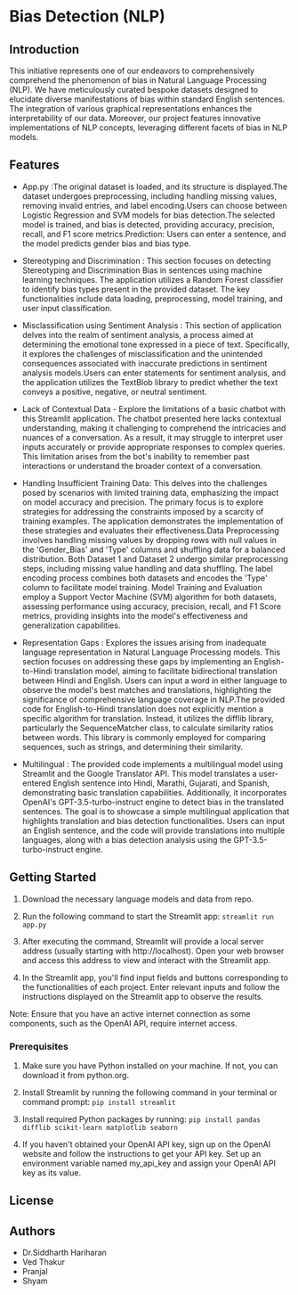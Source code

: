 # Bias Detection (NLP)

## Introduction

This initiative represents one of our endeavors to comprehensively comprehend the phenomenon of bias in Natural Language Processing (NLP). We have meticulously curated bespoke datasets designed to elucidate diverse manifestations of bias within standard English sentences. The integration of various graphical representations enhances the interpretability of our data. Moreover, our project features innovative implementations of NLP concepts, leveraging different facets of bias in NLP models.


## Features

- App.py :The original dataset is loaded, and its structure is displayed.The dataset undergoes preprocessing, including handling missing values, removing invalid entries, and label encoding.Users can choose between Logistic Regression and SVM models for bias detection.The selected model is trained, and bias is detected, providing accuracy, precision, recall, and F1 score metrics.Prediction: Users can enter a sentence, and the model predicts gender bias and bias type.

- Stereotyping and Discrimination : This section focuses on detecting Stereotyping and Discrimination Bias in sentences using machine learning techniques. The application utilizes a Random Forest classifier to identify bias types present in the provided dataset. The key functionalities include data loading, preprocessing, model training, and user input classification.

- Misclassification using Sentiment Analysis : This section of application delves into the realm of sentiment analysis, a process aimed at determining the emotional tone expressed in a piece of text. Specifically, it explores the challenges of misclassification and the unintended consequences associated with inaccurate predictions in sentiment analysis models.Users can enter statements for sentiment analysis, and the application utilizes the TextBlob library to predict whether the text conveys a positive, negative, or neutral sentiment.

- Lack of Contextual Data - Explore the limitations of a basic chatbot with this Streamlit application. The chatbot presented here lacks contextual understanding, making it challenging to comprehend the intricacies and nuances of a conversation. As a result, it may struggle to interpret user inputs accurately or provide appropriate responses to complex queries. This limitation arises from the bot's inability to remember past interactions or understand the broader context of a conversation.

- Handling Insufficient Training Data: This delves into the challenges posed by scenarios with limited training data, emphasizing the impact on model accuracy and precision. The primary focus is to explore strategies for addressing the constraints imposed by a scarcity of training examples. The application demonstrates the implementation of these strategies and evaluates their effectiveness.Data Preprocessing involves handling missing values by dropping rows with null values in the 'Gender_Bias' and 'Type' columns and shuffling data for a balanced distribution. Both Dataset 1 and Dataset 2 undergo similar preprocessing steps, including missing value handling and data shuffling. The label encoding process combines both datasets and encodes the 'Type' column to facilitate model training. Model Training and Evaluation employ a Support Vector Machine (SVM) algorithm for both datasets, assessing performance using accuracy, precision, recall, and F1 Score metrics, providing insights into the model's effectiveness and generalization capabilities.

- Representation Gaps : Explores the issues arising from inadequate language representation in Natural Language Processing models. This section focuses on addressing these gaps by implementing an English-to-Hindi translation model, aiming to facilitate bidirectional translation between Hindi and English. Users can input a word in either language to observe the model's best matches and translations, highlighting the significance of comprehensive language coverage in NLP.The provided code for English-to-Hindi translation does not explicitly mention a specific algorithm for translation. Instead, it utilizes the difflib library, particularly the SequenceMatcher class, to calculate similarity ratios between words. This library is commonly employed for comparing sequences, such as strings, and determining their similarity.


- Multilingual : The provided code implements a multilingual model using Streamlit and the Google Translator API. This model translates a user-entered English sentence into Hindi, Marathi, Gujarati, and Spanish, demonstrating basic translation capabilities. Additionally, it incorporates OpenAI's GPT-3.5-turbo-instruct engine to detect bias in the translated sentences. The goal is to showcase a simple multilingual application that highlights translation and bias detection functionalities. Users can input an English sentence, and the code will provide translations into multiple languages, along with a bias detection analysis using the GPT-3.5-turbo-instruct engine.



## Getting Started
1. Download the necessary language models and data from repo. 

2. Run the following command to start the Streamlit app: `streamlit run app.py`

3. After executing the command, Streamlit will provide a local server address (usually starting with http://localhost). Open your web browser and access this address to view and interact with the Streamlit app.

4. In the Streamlit app, you'll find input fields and buttons corresponding to the functionalities of each project. Enter relevant inputs and follow the instructions displayed on the Streamlit app to observe the results.

Note: Ensure that you have an active internet connection as some components, such as the OpenAI API, require internet access.


### Prerequisites

1. Make sure you have Python installed on your machine. If not, you can download it from python.org.

2. Install Streamlit by running the following command in your terminal or command prompt: `pip install streamlit`

3. Install required Python packages by running: `pip install pandas difflib scikit-learn matplotlib seaborn`

4. If you haven't obtained your OpenAI API key, sign up on the OpenAI website and follow the instructions to get your API key. Set up an environment variable named my_api_key and assign your OpenAI API key as its value.

## License

## Authors 

- Dr.Siddharth Hariharan
- Ved Thakur
- Pranjal 
- Shyam 


